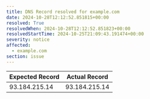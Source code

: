 ```yaml
---
title: DNS Record resolved for example.com
date: 2024-10-28T12:12:52.851815+00:00
resolved: True
resolvedWhen: 2024-10-28T12:12:52.851823+00:00
resolvedStartTime: 2024-10-25T21:09:43.191474+00:00
severity: notice
affected:
  - example.com
section: issue
---
```


| Expected Record  | Actual Record  |
|------------------|----------------|
| 93.184.215.14 | 93.184.215.14 |
